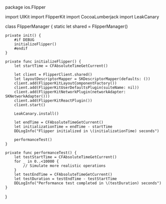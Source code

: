 package ios.Flipper

import UIKit
import FlipperKit
import CocoaLumberjack
import LeakCanary

class FlipperManager {
    static let shared = FlipperManager()
    
    private init() {
        #if DEBUG
        initializeFlipper()
        #endif
    }
    
    private func initializeFlipper() {
        let startTime = CFAbsoluteTimeGetCurrent()
        
        let client = FlipperClient.shared()
        let layoutDescriptorMapper = SKDescriptorMapper(defaults: ())
        client.add(FlipperKitLayoutComponentFactory())
        client.add(FlipperKitUserDefaultsPlugin(suiteName: nil))
        client.add(FlipperKitNetworkPlugin(networkAdapter: SKNetworkAdapter()))
        client.add(FlipperKitReactPlugin())
        client.start()
        
        LeakCanary.install()
        
        let endTime = CFAbsoluteTimeGetCurrent()
        let initializationTime = endTime - startTime
        DDLogInfo("Flipper initialized in \(initializationTime) seconds")
        
        performanceTest()
    }
    
    private func performanceTest() {
        let testStartTime = CFAbsoluteTimeGetCurrent()
        for _ in 0..<10000 {
            // Simulate more realistic operations
        }
        let testEndTime = CFAbsoluteTimeGetCurrent()
        let testDuration = testEndTime - testStartTime
        DDLogInfo("Performance test completed in \(testDuration) seconds")
    }
}